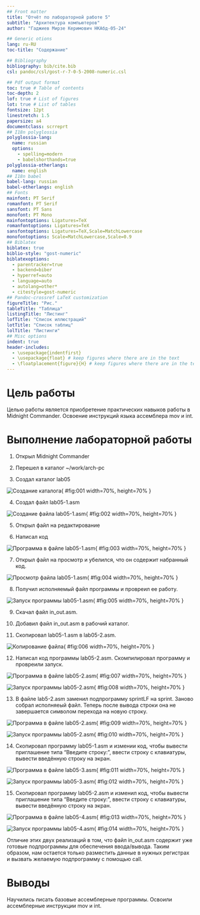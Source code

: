 ```yaml
---
## Front matter
title: "Отчёт по лабораторной работе 5"
subtitle: "Архитектура компьютеров"
author: "Гаджиев Мирзе Керимович НКАбд-05-24"

## Generic otions
lang: ru-RU
toc-title: "Содержание"

## Bibliography
bibliography: bib/cite.bib
csl: pandoc/csl/gost-r-7-0-5-2008-numeric.csl

## Pdf output format
toc: true # Table of contents
toc-depth: 2
lof: true # List of figures
lot: true # List of tables
fontsize: 12pt
linestretch: 1.5
papersize: a4
documentclass: scrreprt
## I18n polyglossia
polyglossia-lang:
  name: russian
  options:
	- spelling=modern
	- babelshorthands=true
polyglossia-otherlangs:
  name: english
## I18n babel
babel-lang: russian
babel-otherlangs: english
## Fonts
mainfont: PT Serif
romanfont: PT Serif
sansfont: PT Sans
monofont: PT Mono
mainfontoptions: Ligatures=TeX
romanfontoptions: Ligatures=TeX
sansfontoptions: Ligatures=TeX,Scale=MatchLowercase
monofontoptions: Scale=MatchLowercase,Scale=0.9
## Biblatex
biblatex: true
biblio-style: "gost-numeric"
biblatexoptions:
  - parentracker=true
  - backend=biber
  - hyperref=auto
  - language=auto
  - autolang=other*
  - citestyle=gost-numeric
## Pandoc-crossref LaTeX customization
figureTitle: "Рис."
tableTitle: "Таблица"
listingTitle: "Листинг"
lofTitle: "Список иллюстраций"
lotTitle: "Список таблиц"
lolTitle: "Листинги"
## Misc options
indent: true
header-includes:
  - \usepackage{indentfirst}
  - \usepackage{float} # keep figures where there are in the text
  - \floatplacement{figure}{H} # keep figures where there are in the text
---
```


# Цель работы

Целью работы является приобретение практических навыков работы в Midnight Commander. 
Освоение инструкций языка ассемблера mov и int.

# Выполнение лабораторной работы

1. Открыл Midnight Commander

2. Перешел в каталог ~/work/arch-pc

3. Создал каталог lab05

![Создание каталога](image/01.png){ #fig:001 width=70%, height=70% }

4. Создал файл lab05-1.asm

![Создание файла lab05-1.asm](image/02.png){ #fig:002 width=70%, height=70% }

5. Открыл файл на редактирование

6. Написал код

![Программа в файле lab05-1.asm](image/03.png){ #fig:003 width=70%, height=70% }

7. Открыл файл на просмотр и убелился, что он содержит набранный код.

![Просмотр файла lab05-1.asm](image/04.png){ #fig:004 width=70%, height=70% }

8. Получил исполняемый файл программы и провреил ее работу.

![Запуск программы lab05-1.asm](image/05.png){ #fig:005 width=70%, height=70% }

9. Скачал файл in_out.asm.

10. Добавил файл in_out.asm в рабочий каталог.

11. Скопировал lab05-1.asm в lab05-2.asm.

![Копирование файла](image/06.png){ #fig:006 width=70%, height=70% }

12. Написал код программы lab05-2.asm. Скомпилировал программу и провреили запуск.

![Программа в файле lab05-2.asm](image/07.png){ #fig:007 width=70%, height=70% }

![Запуск программы lab05-2.asm](image/08.png){ #fig:008 width=70%, height=70% }

13. В файле lab5-2.asm заменил подпрограмму sprintLF на sprint. 
Заново собрал исполняеый файл. 
Теперь после вывода строки она не завершается символом перехода на новую строку.

![Программа в файле lab05-2.asm](image/09.png){ #fig:009 width=70%, height=70% }

![Запуск программы lab05-2.asm](image/10.png){ #fig:010 width=70%, height=70% }

14. Скопировал программу lab05-1.asm и измении код, чтобы 
вывести приглашение типа “Введите строку:”, 
ввести строку с клавиатуры, 
вывести введённую строку на экран.

![Программа в файле lab05-3.asm](image/11.png){ #fig:011 width=70%, height=70% }

![Запуск программы lab05-3.asm](image/12.png){ #fig:012 width=70%, height=70% }

15. Скопировал программу lab05-2.asm и изменил код, чтобы 
вывести приглашение типа “Введите строку:”, 
ввести строку с клавиатуры, 
вывести введённую строку на экран.

![Программа в файле lab05-4.asm](image/13.png){ #fig:013 width=70%, height=70% }

![Запуск программы lab05-4.asm](image/14.png){ #fig:014 width=70%, height=70% }

Отличие этих двух реализаций в том, что файл in_out.asm содержит уже готовые подпрограммы для обеспечения ввода/вывода.
Таким образом, нам остается только разместить данные в нужных регистрах и вызвать желаемую подпрограмму с помощью call.

# Выводы

Научились писать базовые ассемблерные программы. Освоили ассемблерные инструкции mov и int.